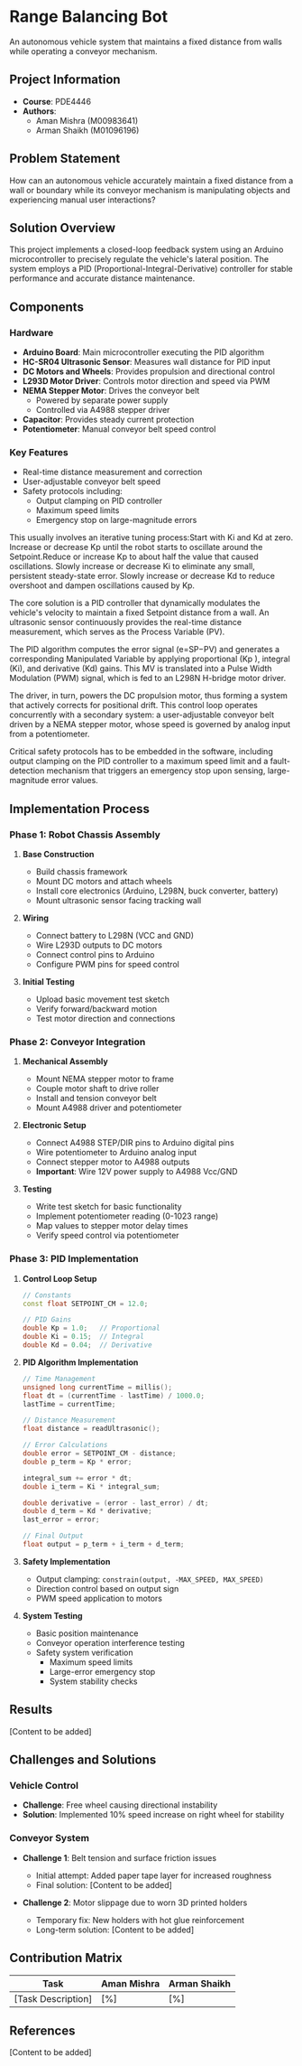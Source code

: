 # Range Balancing Bot

An autonomous vehicle system that maintains a fixed distance from walls while operating a conveyor mechanism.

## Project Information

- **Course**: PDE4446
- **Authors**:
  - Aman Mishra (M00983641)
  - Arman Shaikh (M01096196)

## Problem Statement

How can an autonomous vehicle accurately maintain a fixed distance from a wall or boundary while its conveyor mechanism is manipulating objects and experiencing manual user interactions?

## Solution Overview

This project implements a closed-loop feedback system using an Arduino microcontroller to precisely regulate the vehicle's lateral position. The system employs a PID (Proportional-Integral-Derivative) controller for stable performance and accurate distance maintenance.

## Components

### Hardware

- **Arduino Board**: Main microcontroller executing the PID algorithm
- **HC-SR04 Ultrasonic Sensor**: Measures wall distance for PID input
- **DC Motors and Wheels**: Provides propulsion and directional control
- **L293D Motor Driver**: Controls motor direction and speed via PWM
- **NEMA Stepper Motor**: Drives the conveyor belt
  - Powered by separate power supply
  - Controlled via A4988 stepper driver
- **Capacitor**: Provides steady current protection
- **Potentiometer**: Manual conveyor belt speed control

### Key Features

- Real-time distance measurement and correction
- User-adjustable conveyor belt speed
- Safety protocols including:
  - Output clamping on PID controller
  - Maximum speed limits
  - Emergency stop on large-magnitude errors

This usually involves an iterative tuning process:Start with Ki and Kd at zero. Increase or decrease Kp until the robot starts to oscillate around the Setpoint.Reduce or increase Kp to about half the value that caused oscillations. Slowly increase or decrease Ki to eliminate any small, persistent steady-state error. Slowly increase or decrease Kd to reduce overshoot and dampen oscillations caused by Kp.

The core solution is a PID controller that dynamically modulates the vehicle's velocity to maintain a fixed Setpoint distance from a wall. An ultrasonic sensor continuously provides the real-time distance measurement, which serves as the Process Variable (PV).

The PID algorithm computes the error signal (e=SP−PV) and generates a corresponding Manipulated Variable by applying proportional (Kp ), integral (Ki), and derivative (Kd) gains. This MV is translated into a Pulse Width Modulation (PWM) signal, which is fed to an L298N H-bridge motor driver.

The driver, in turn, powers the DC propulsion motor, thus forming a system that actively corrects for positional drift. This control loop operates concurrently with a secondary system: a user-adjustable conveyor belt driven by a NEMA stepper motor, whose speed is governed by analog input from a potentiometer.

Critical safety protocols has to be embedded in the software, including output clamping on the PID controller to a maximum speed limit and a fault-detection mechanism that triggers an emergency stop upon sensing, large-magnitude error values.

## Implementation Process

### Phase 1: Robot Chassis Assembly

1. **Base Construction**

   - Build chassis framework
   - Mount DC motors and attach wheels
   - Install core electronics (Arduino, L298N, buck converter, battery)
   - Mount ultrasonic sensor facing tracking wall

2. **Wiring**

   - Connect battery to L298N (VCC and GND)
   - Wire L293D outputs to DC motors
   - Connect control pins to Arduino
   - Configure PWM pins for speed control

3. **Initial Testing**
   - Upload basic movement test sketch
   - Verify forward/backward motion
   - Test motor direction and connections

### Phase 2: Conveyor Integration

1. **Mechanical Assembly**
   - Mount NEMA stepper motor to frame
   - Couple motor shaft to drive roller
   - Install and tension conveyor belt
   - Mount A4988 driver and potentiometer

2. **Electronic Setup**
   - Connect A4988 STEP/DIR pins to Arduino digital pins
   - Wire potentiometer to Arduino analog input
   - Connect stepper motor to A4988 outputs
   - **Important**: Wire 12V power supply to A4988 Vcc/GND

3. **Testing**
   - Write test sketch for basic functionality
   - Implement potentiometer reading (0-1023 range)
   - Map values to stepper motor delay times
   - Verify speed control via potentiometer

### Phase 3: PID Implementation

1. **Control Loop Setup**
   ```cpp
   // Constants
   const float SETPOINT_CM = 12.0;
   
   // PID Gains
   double Kp = 1.0;   // Proportional
   double Ki = 0.15;  // Integral
   double Kd = 0.04;  // Derivative
   ```

2. **PID Algorithm Implementation**
   ```cpp
   // Time Management
   unsigned long currentTime = millis();
   float dt = (currentTime - lastTime) / 1000.0;
   lastTime = currentTime;
   
   // Distance Measurement
   float distance = readUltrasonic();
   
   // Error Calculations
   double error = SETPOINT_CM - distance;
   double p_term = Kp * error;
   
   integral_sum += error * dt;
   double i_term = Ki * integral_sum;
   
   double derivative = (error - last_error) / dt;
   double d_term = Kd * derivative;
   last_error = error;
   
   // Final Output
   float output = p_term + i_term + d_term;
   ```

3. **Safety Implementation**
   - Output clamping: `constrain(output, -MAX_SPEED, MAX_SPEED)`
   - Direction control based on output sign
   - PWM speed application to motors

4. **System Testing**
   - Basic position maintenance
   - Conveyor operation interference testing
   - Safety system verification
     - Maximum speed limits
     - Large-error emergency stop
     - System stability checks

## Results

[Content to be added]

## Challenges and Solutions

### Vehicle Control

- **Challenge**: Free wheel causing directional instability
- **Solution**: Implemented 10% speed increase on right wheel for stability

### Conveyor System

- **Challenge 1**: Belt tension and surface friction issues

  - Initial attempt: Added paper tape layer for increased roughness
  - Final solution: [Content to be added]

- **Challenge 2**: Motor slippage due to worn 3D printed holders
  - Temporary fix: New holders with hot glue reinforcement
  - Long-term solution: [Content to be added]

## Contribution Matrix

| Task               | Aman Mishra | Arman Shaikh |
| ------------------ | ----------- | ------------ |
| [Task Description] | [%]         | [%]          |

## References

[Content to be added]
